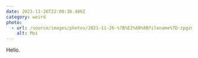 ```yaml
---
date: 2021-11-26T22:00:38.486Z
category: weird
photo:
  - url: /source/images/photos/2021-11-26-%7B%E2%80%8Bfilename%7D-zpgzm.jpg
    alt: Moi
---
```

Hello. 
